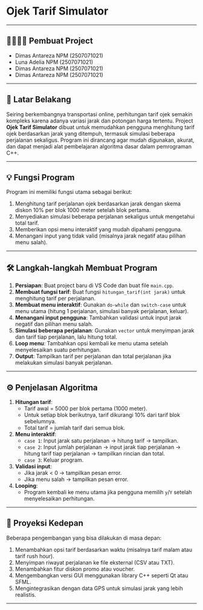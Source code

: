 # Ojek Tarif Simulator

---

## 👨‍💼👩‍💼 Pembuat Project
   - Dimas Antareza
     NPM (2507071021)
   - Luna Adelia
     NPM (2507071021)
   - Dimas Antareza
     NPM (2507071021)
   - Dimas Antareza
     NPM (2507071021)


---

## 📖 Latar Belakang
Seiring berkembangnya transportasi online, perhitungan tarif ojek semakin kompleks karena adanya variasi jarak dan potongan harga tertentu. Project **Ojek Tarif Simulator** dibuat untuk memudahkan pengguna menghitung tarif ojek berdasarkan jarak yang ditempuh, termasuk simulasi beberapa perjalanan sekaligus. Program ini dirancang agar mudah digunakan, akurat, dan dapat menjadi alat pembelajaran algoritma dasar dalam pemrograman C++.

---

## 💡 Fungsi Program
Program ini memiliki fungsi utama sebagai berikut:
1. Menghitung tarif perjalanan ojek berdasarkan jarak dengan skema diskon 10% per blok 1000 meter setelah blok pertama.
2. Menyediakan simulasi beberapa perjalanan sekaligus untuk mengetahui total tarif.
3. Memberikan opsi menu interaktif yang mudah dipahami pengguna.
4. Menangani input yang tidak valid (misalnya jarak negatif atau pilihan menu salah).

---

## 🛠 Langkah-langkah Membuat Program
1. **Persiapan**: Buat project baru di VS Code dan buat file `main.cpp`.
2. **Membuat fungsi tarif**: Buat fungsi `hitungan_tarif(int jarak)` untuk menghitung tarif per perjalanan.
3. **Membuat menu interaktif**: Gunakan `do-while` dan `switch-case` untuk menu utama (hitung 1 perjalanan, simulasi banyak perjalanan, keluar).
4. **Menangani input pengguna**: Tambahkan validasi untuk input jarak negatif dan pilihan menu salah.
5. **Simulasi beberapa perjalanan**: Gunakan `vector` untuk menyimpan jarak dan tarif tiap perjalanan, lalu hitung total.
6. **Loop menu**: Tambahkan opsi kembali ke menu utama setelah menyelesaikan suatu perhitungan.
7. **Output**: Tampilkan tarif per perjalanan dan total perjalanan jika melakukan simulasi banyak perjalanan.

---

## ⚙️ Penjelasan Algoritma
1. **Hitungan tarif**:
   - Tarif awal = 5000 per blok pertama (1000 meter).
   - Untuk setiap blok berikutnya, tarif dikurangi 10% dari tarif blok sebelumnya.
   - Total tarif = jumlah tarif dari semua blok.
2. **Menu interaktif**:
   - `case 1`: Input jarak satu perjalanan → hitung tarif → tampilkan.
   - `case 2`: Input jumlah perjalanan → input jarak tiap perjalanan → hitung tarif tiap perjalanan → tampilkan rincian dan total.
   - `case 3`: Keluar program.
3. **Validasi input**:
   - Jika jarak < 0 → tampilkan pesan error.
   - Jika menu salah → tampilkan pesan error.
4. **Looping**:
   - Program kembali ke menu utama jika pengguna memilih `y`/`Y` setelah menyelesaikan perhitungan.

---

## 🚀 Proyeksi Kedepan
Beberapa pengembangan yang bisa dilakukan di masa depan:
1. Menambahkan opsi tarif berdasarkan waktu (misalnya tarif malam atau tarif rush hour).
2. Menyimpan riwayat perjalanan ke file eksternal (CSV atau TXT).
3. Menambahkan fitur diskon promo atau voucher.
4. Mengembangkan versi GUI menggunakan library C++ seperti Qt atau SFML.
5. Mengintegrasikan dengan data GPS untuk simulasi jarak yang lebih realistis.

---

